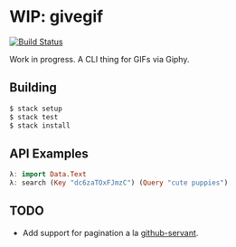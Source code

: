 # WIP: givegif
[![Build Status](https://travis-ci.org/passy/givegif.svg?branch=master)](https://travis-ci.org/passy/givegif)

Work in progress. A CLI thing for GIFs via Giphy.

## Building

```bash
$ stack setup
$ stack test
$ stack install
```

## API Examples

```haskell
λ: import Data.Text
λ: search (Key "dc6zaTOxFJmzC") (Query "cute puppies")
```

## TODO

- Add support for pagination a la
  [github-servant](https://github.com/finlay/servant-github).
